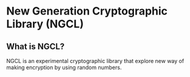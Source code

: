 New Generation Cryptographic Library (NGCL)
===========================================

What is NGCL?
-------------

NGCL is an experimental cryptographic library that explore new way of making encryption by using random numbers.
